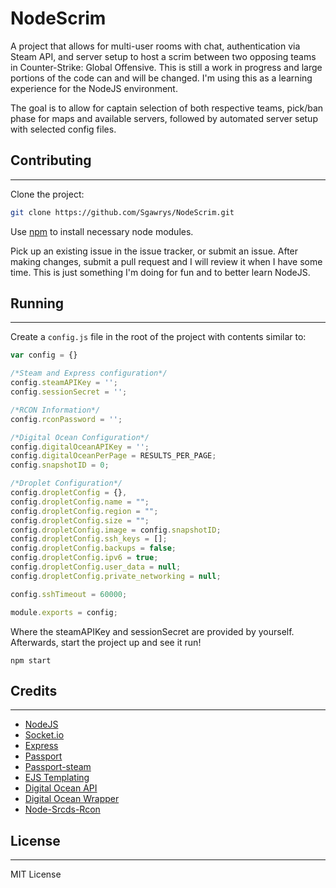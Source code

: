# NodeScrim

A project that allows for multi-user rooms with chat, authentication via Steam API, and server setup to host a scrim between
two opposing teams in Counter-Strike: Global Offensive. This is still a work in progress and large portions of the code can
and will be changed. I'm using this as a learning experience for the NodeJS environment.

The goal is to allow for captain selection of both respective teams, pick/ban phase for maps and available servers, followed by
automated server setup with selected config files.

## Contributing
---------------------

Clone the project:
```bash
git clone https://github.com/Sgawrys/NodeScrim.git
````

Use [npm](https://www.npmjs.com/) to install necessary node modules.

Pick up an existing issue in the issue tracker, or submit an issue. After making changes, submit a pull request
and I will review it when I have some time. This is just something I'm doing for fun and to better learn NodeJS.

## Running
----------------------

Create a `config.js` file in the root of the project with contents similar to:

```javascript
var config = {}

/*Steam and Express configuration*/
config.steamAPIKey = '';
config.sessionSecret = '';

/*RCON Information*/
config.rconPassword = '';

/*Digital Ocean Configuration*/
config.digitalOceanAPIKey = '';
config.digitalOceanPerPage = RESULTS_PER_PAGE;
config.snapshotID = 0;

/*Droplet Configuration*/
config.dropletConfig = {},
config.dropletConfig.name = "";
config.dropletConfig.region = "";
config.dropletConfig.size = "";
config.dropletConfig.image = config.snapshotID;
config.dropletConfig.ssh_keys = [];
config.dropletConfig.backups = false;
config.dropletConfig.ipv6 = true;
config.dropletConfig.user_data = null;
config.dropletConfig.private_networking = null;

config.sshTimeout = 60000;

module.exports = config;
```

Where the steamAPIKey and sessionSecret are provided by yourself. Afterwards, start the project up and
see it run!

```
npm start
```

## Credits
------------------------------

*	[NodeJS](https://nodejs.org/)
*	[Socket.io](http://socket.io/)
*	[Express](http://expressjs.com/)
*	[Passport](https://github.com/jaredhanson/passport)
*	[Passport-steam](https://github.com/liamcurry/passport-steam)
*	[EJS Templating](http://www.embeddedjs.com/)
*	[Digital Ocean API](https://developers.digitalocean.com/)
*	[Digital Ocean Wrapper](https://github.com/matt-major/do-wrapper)
*	[Node-Srcds-Rcon](https://github.com/randunel/node-srcds-rcon)

## License
--------------------------------

MIT License

